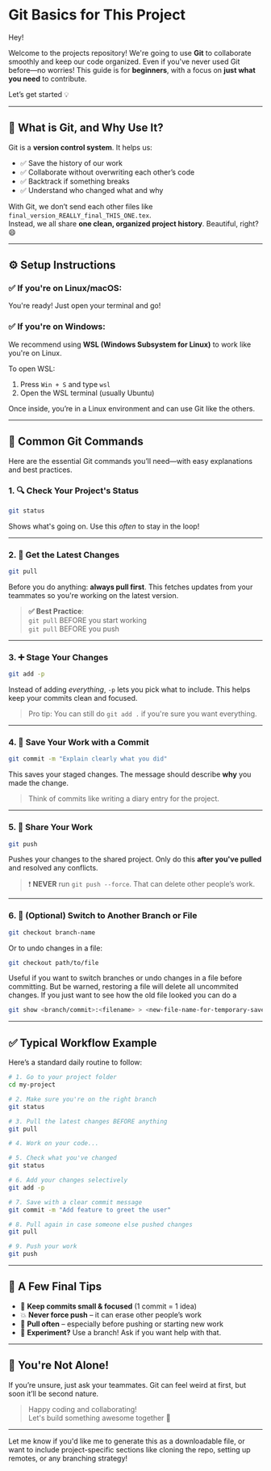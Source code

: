 # Git Basics for This Project

Hey!

Welcome to the projects repository!
We're going to use **Git** to collaborate smoothly and keep our code organized. Even if you've never used Git before—no worries! This guide is for **beginners**, with a focus on **just what you need** to contribute.

Let’s get started 💡

---

## 🤔 What is Git, and Why Use It?

Git is a **version control system**. It helps us:

- ✅ Save the history of our work
- ✅ Collaborate without overwriting each other’s code
- ✅ Backtrack if something breaks
- ✅ Understand who changed what and why

With Git, we don’t send each other files like `final_version_REALLY_final_THIS_ONE.tex`.  
Instead, we all share **one clean, organized project history**. Beautiful, right? 😄

---

## ⚙️ Setup Instructions

### ✅ If you're on **Linux/macOS**:
You're ready! Just open your terminal and go!

### ✅ If you're on **Windows**:
We recommend using **WSL (Windows Subsystem for Linux)** to work like you're on Linux.

To open WSL:

1. Press `Win + S` and type `wsl`
2. Open the WSL terminal (usually Ubuntu)

Once inside, you’re in a Linux environment and can use Git like the others.

---

## 🧰 Common Git Commands

Here are the essential Git commands you’ll need—with easy explanations and best practices.

### 1. 🔍 Check Your Project's Status
```bash
git status
```
Shows what's going on. Use this *often* to stay in the loop!

---

### 2. 🔄 Get the Latest Changes
```bash
git pull
```
Before you do anything: **always pull first**. This fetches updates from your teammates so you're working on the latest version.

> **✅ Best Practice**:  
> `git pull` BEFORE you start working  
> `git pull` BEFORE you push

---

### 3. ➕ Stage Your Changes
```bash
git add -p
```
Instead of adding *everything*, `-p` lets you pick what to include. This helps keep your commits clean and focused.

> Pro tip: You can still do `git add .` if you're sure you want everything.

---

### 4. 📝 Save Your Work with a Commit
```bash
git commit -m "Explain clearly what you did"
```
This saves your staged changes. The message should describe **why** you made the change.

> Think of commits like writing a diary entry for the project.

---

### 5. 🚀 Share Your Work
```bash
git push
```
Pushes your changes to the shared project. Only do this **after you've pulled** and resolved any conflicts.

> ❗ **NEVER** run `git push --force`. That can delete other people’s work.

---

### 6. 🔄 (Optional) Switch to Another Branch or File
```bash
git checkout branch-name
```
Or to undo changes in a file:
```bash
git checkout path/to/file
```
Useful if you want to switch branches or undo changes in a file before committing.
But be warned, restoring a file will delete all uncommited changes.
If you just want to see how the old file looked you can do a 
```bash
git show <branch/commit>:<filename> > <new-file-name-for-temporary-save>
```

---

## ✅ Typical Workflow Example

Here’s a standard daily routine to follow:

```bash
# 1. Go to your project folder
cd my-project

# 2. Make sure you're on the right branch
git status

# 3. Pull the latest changes BEFORE anything
git pull

# 4. Work on your code...

# 5. Check what you've changed
git status

# 6. Add your changes selectively
git add -p

# 7. Save with a clear commit message
git commit -m "Add feature to greet the user"

# 8. Pull again in case someone else pushed changes
git pull

# 9. Push your work
git push
```

---

## 💬 A Few Final Tips

- 🧠 **Keep commits small & focused** (1 commit = 1 idea)
- 💥 **Never force push** – it can erase other people’s work
- 🔄 **Pull often** – especially before pushing or starting new work
- 🧪 **Experiment?** Use a branch! Ask if you want help with that.

---

## 🫶 You're Not Alone!

If you’re unsure, just ask your teammates. Git can feel weird at first, but soon it’ll be second nature.

> Happy coding and collaborating!  
> Let's build something awesome together 🚀

---

Let me know if you'd like me to generate this as a downloadable file, or want to include project-specific sections like cloning the repo, setting up remotes, or any branching strategy!
